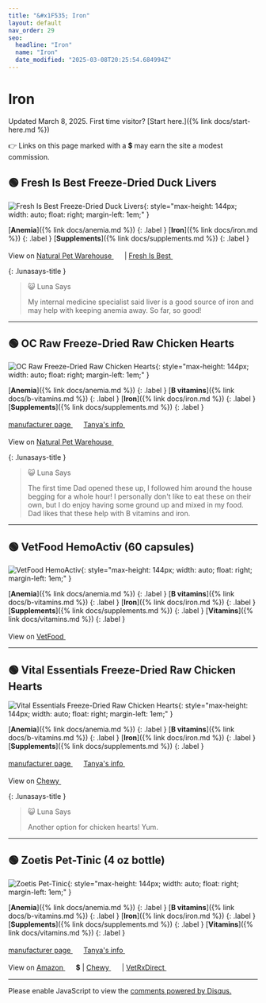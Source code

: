 ```yaml
---
title: "&#x1F535; Iron"
layout: default
nav_order: 29
seo:
  headline: "Iron"
  name: "Iron"
  date_modified: "2025-03-08T20:25:54.684994Z"
---
```


# Iron

Updated March 8, 2025.
First time visitor? [Start here.]({% link docs/start-here.md %})

&#x1F449; Links on this page marked with a &#x1f4b2; may earn the site a modest commission.



## &#x1F7E2; Fresh Is Best Freeze-Dried Duck Livers

![Fresh Is Best Freeze-Dried Duck Livers](https://www.freshisbest.com/wp-content/uploads/2022/01/Duck-Livers.jpg){: style="max-height: 144px; width: auto; float: right; margin-left: 1em;" }

[**Anemia**]({% link docs/anemia.md %})
{: .label }
[**Iron**]({% link docs/iron.md %})
{: .label }
[**Supplements**]({% link docs/supplements.md %})
{: .label }

View on <a href="https://www.naturalpetwarehouse.com/fresh-is-best-freeze-dried-duck-liver-fillets-dog-treats" class="external" target="_blank">Natural Pet Warehouse&nbsp;<svg width="18" height="18" viewBox="0 0 24 24"><use xlink:href="#svg-external-link"></use></svg></a> &#124; <a href="https://www.freshisbest.com/product/freeze-dried-duck-livers/" class="external" target="_blank">Fresh Is Best&nbsp;<svg width="18" height="18" viewBox="0 0 24 24"><use xlink:href="#svg-external-link"></use></svg></a>

{: .lunasays-title }
> &#x1F63A; Luna Says
>
> My internal medicine specialist said liver is a good source of iron and may help with keeping anemia away. So far, so good!

* * *



## &#x1F7E2; OC Raw Freeze-Dried Raw Chicken Hearts

![OC Raw Freeze-Dried Raw Chicken Hearts](https://ocraw.com/wp-content/uploads/2021/09/image-18.png){: style="max-height: 144px; width: auto; float: right; margin-left: 1em;" }

[**Anemia**]({% link docs/anemia.md %})
{: .label }
[**B vitamins**]({% link docs/b-vitamins.md %})
{: .label }
[**Iron**]({% link docs/iron.md %})
{: .label }
[**Supplements**]({% link docs/supplements.md %})
{: .label }

 <a href="https://ocraw.com/product/chicken-hearts-freeze-dried/" class="external" target="_blank">manufacturer page&nbsp;<svg width="18" height="18" viewBox="0 0 24 24"><use xlink:href="#svg-external-link"></use></svg></a> <a href="https://felinecrf.org/anaemia.htm#oral_iron_food" class="external" target="_blank">Tanya's info&nbsp;<svg width="18" height="18" viewBox="0 0 24 24"><use xlink:href="#svg-external-link"></use></svg></a>

View on <a href="https://www.naturalpetwarehouse.com/oc-raw-freeze-dried-usa-chicken-hearts-dog-treats" class="external" target="_blank">Natural Pet Warehouse&nbsp;<svg width="18" height="18" viewBox="0 0 24 24"><use xlink:href="#svg-external-link"></use></svg></a>

{: .lunasays-title }
> &#x1F63A; Luna Says
>
> The first time Dad opened these up, I followed him around the house begging for a whole hour! I personally don't like to eat these on their own, but I do enjoy having some ground up and mixed in my food. Dad likes that these help with B vitamins and iron.

* * *



## &#x1F7E2; VetFood HemoActiv (60 capsules)

![VetFood HemoActiv](https://vetfood.co.uk/image/cache/catalog/pet-supplements/hemoactiv-1100x1100.jpg){: style="max-height: 144px; width: auto; float: right; margin-left: 1em;" }

[**Anemia**]({% link docs/anemia.md %})
{: .label }
[**B vitamins**]({% link docs/b-vitamins.md %})
{: .label }
[**Iron**]({% link docs/iron.md %})
{: .label }
[**Supplements**]({% link docs/supplements.md %})
{: .label }
[**Vitamins**]({% link docs/vitamins.md %})
{: .label }

View on <a href="https://vetfood.co.uk/HemoActiv" class="external" target="_blank">VetFood&nbsp;<svg width="18" height="18" viewBox="0 0 24 24"><use xlink:href="#svg-external-link"></use></svg></a>

* * *



## &#x1F7E2; Vital Essentials Freeze-Dried Raw Chicken Hearts

![Vital Essentials Freeze-Dried Raw Chicken Hearts](https://www.vitalessentials.com/_next/image?url=https%3A%2F%2Fcdn.shopify.com%2Fs%2Ffiles%2F1%2F0472%2F5922%2F2175%2Ffiles%2Fyricvbqyxombgpja9zae.png&w=3840&q=85){: style="max-height: 144px; width: auto; float: right; margin-left: 1em;" }

[**Anemia**]({% link docs/anemia.md %})
{: .label }
[**B vitamins**]({% link docs/b-vitamins.md %})
{: .label }
[**Iron**]({% link docs/iron.md %})
{: .label }
[**Supplements**]({% link docs/supplements.md %})
{: .label }

 <a href="https://www.vitalessentials.com/products/freeze-dried-raw-chicken-hearts-cat-treats" class="external" target="_blank">manufacturer page&nbsp;<svg width="18" height="18" viewBox="0 0 24 24"><use xlink:href="#svg-external-link"></use></svg></a> <a href="https://felinecrf.org/anaemia.htm#oral_iron_food" class="external" target="_blank">Tanya's info&nbsp;<svg width="18" height="18" viewBox="0 0 24 24"><use xlink:href="#svg-external-link"></use></svg></a>

View on <a href="https://www.chewy.com/dp/793518" class="external" target="_blank">Chewy&nbsp;<svg width="18" height="18" viewBox="0 0 24 24"><use xlink:href="#svg-external-link"></use></svg></a>

{: .lunasays-title }
> &#x1F63A; Luna Says
>
> Another option for chicken hearts! Yum.

* * *



## &#x1F7E2; Zoetis Pet-Tinic (4 oz bottle)

![Zoetis Pet-Tinic](https://www.zoetisus.com/content/_assets/images/products/Pet-Tinic.jpg){: style="max-height: 144px; width: auto; float: right; margin-left: 1em;" }

[**Anemia**]({% link docs/anemia.md %})
{: .label }
[**B vitamins**]({% link docs/b-vitamins.md %})
{: .label }
[**Iron**]({% link docs/iron.md %})
{: .label }
[**Supplements**]({% link docs/supplements.md %})
{: .label }
[**Vitamins**]({% link docs/vitamins.md %})
{: .label }

 <a href="https://www.zoetisus.com/products/petcare/pet-tinic" class="external" target="_blank">manufacturer page&nbsp;<svg width="18" height="18" viewBox="0 0 24 24"><use xlink:href="#svg-external-link"></use></svg></a> <a href="https://felinecrf.org/anaemia.htm#pet-tinic" class="external" target="_blank">Tanya's info&nbsp;<svg width="18" height="18" viewBox="0 0 24 24"><use xlink:href="#svg-external-link"></use></svg></a>

View on <a href="https://www.amazon.com/dp/B00076HUAA/ref=nosim?tag=ckdcatsupplies-20" class="external" target="_blank">Amazon&nbsp;<svg width="18" height="18" viewBox="0 0 24 24"><use xlink:href="#svg-external-link"></use></svg></a> &#x1f4b2; &#124; <a href="https://www.chewy.com/dp/190716" class="external" target="_blank">Chewy&nbsp;<svg width="18" height="18" viewBox="0 0 24 24"><use xlink:href="#svg-external-link"></use></svg></a> &#124; <a href="https://www.vetrxdirect.com/product/view/pet-tinic-drops-for-dogs-and-cats-otc" class="external" target="_blank">VetRxDirect&nbsp;<svg width="18" height="18" viewBox="0 0 24 24"><use xlink:href="#svg-external-link"></use></svg></a>

* * *

<div id="disqus_thread"></div>
<script>
    var disqus_config = function () {
      this.page.url = '{{ page.url | absolute_url }}';
      this.page.identifier = '{{ page.url | absolute_url }}';
    };
    (function() {
    var d = document, s = d.createElement('script');
    s.src = 'https://ckdcatsupplies.disqus.com/embed.js';
    s.setAttribute('data-timestamp', +new Date());
    (d.head || d.body).appendChild(s);
    })();
</script>
<noscript>Please enable JavaScript to view the <a href="https://disqus.com/?ref_noscript">comments powered by Disqus.</a></noscript>

<!-- Updated 2025-03-08 20:25:54.684994Z -->
